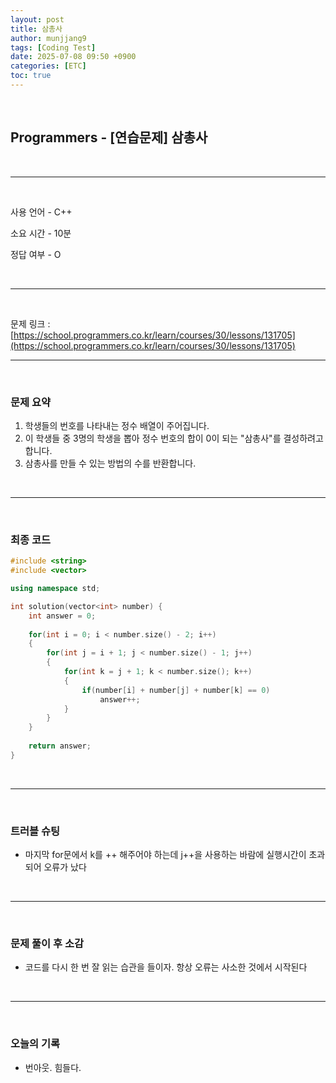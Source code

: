 ```yaml
---
layout: post
title: 삼총사
author: munjjang9
tags: [Coding Test]
date: 2025-07-08 09:50 +0900
categories: [ETC]
toc: true
---
```


<br>

## Programmers - [연습문제] 삼총사

<br>

---

<br>

사용 언어 - C++

소요 시간 - 10분

정답 여부 - O

<br>

---

<br>

문제 링크 : [https://school.programmers.co.kr/learn/courses/30/lessons/131705](https://school.programmers.co.kr/learn/courses/30/lessons/131705)
<br>

---

<br>

### 문제 요약

1. 학생들의 번호를 나타내는 정수 배열이 주어집니다.
2. 이 학생들 중 3명의 학생을 뽑아 정수 번호의 합이 0이 되는 "삼총사"를 결성하려고 합니다.
3. 삼총사를 만들 수 있는 방법의 수를 반환합니다.

<br>

---

<br>

### 최종 코드

```cpp
#include <string>
#include <vector>

using namespace std;

int solution(vector<int> number) {
    int answer = 0;
    
    for(int i = 0; i < number.size() - 2; i++)
    {
        for(int j = i + 1; j < number.size() - 1; j++)
        {
            for(int k = j + 1; k < number.size(); k++)
            {
                if(number[i] + number[j] + number[k] == 0)
                    answer++;
            }
        }
    }   
    
    return answer;
}
```

<br>

---

<br>

### 트러블 슈팅
- 마지막 for문에서 k를 ++ 해주어야 하는데 j++을 사용하는 바람에 실행시간이 초과되어 오류가 났다

<br>

---

<br>

### 문제 풀이 후 소감
- 코드를 다시 한 번 잘 읽는 습관을 들이자. 항상 오류는 사소한 것에서 시작된다

<br>

---

<br>

### 오늘의 기록
- 번아웃. 힘들다.
